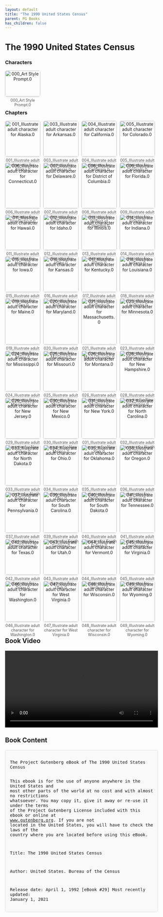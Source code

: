 ```yaml
---
layout: default
title: "The 1990 United States Census"
parent: PG Books
has_children: false
---
```



<style>
.image-gallery {
  display: flex;
  flex-wrap: wrap;
  justify-content: space-between;
  margin-bottom: 20px;
}

.image-row {
  display: flex;
  justify-content: flex-start;
  width: 100%;
  margin-bottom: 20px;
}

.image-item {
  width: 23%;
  margin-right: 2%;
  text-align: center;
}

.image-item:last-child {
  margin-right: 0;
}

.image-item img {
  width: 100%;
  height: auto;
  object-fit: cover;
  border-radius: 5px;
  box-shadow: 0 2px 4px rgba(0,0,0,0.1);
}

.image-item p {
  margin-top: 5px;
  font-size: 0.9em;
  color: #555;
}

.video-container {
  margin: 20px 0;
}

.book-content {
  max-height: 500px;
  overflow-y: auto;
  padding: 15px;
  border: 1px solid #ddd;
  border-radius: 5px;
  background-color: #f9f9f9;
  font-family: monospace;
  white-space: pre-wrap;
  margin-top: 20px;
}
</style>


# The 1990 United States Census

<h3>Characters</h3>
<div class="image-gallery">
<div class="image-row">
  <div class="image-item">
    <img src="../results/The 1990 United States Census/characters/000_Art Style Prompt.0.png" alt="000_Art Style Prompt.0">
    <p>000_Art Style Prompt.0</p>
  </div>
</div>
</div>

<h3>Chapters</h3>
<div class="image-gallery">
<div class="image-row">
  <div class="image-item">
    <img src="../results/The 1990 United States Census/chapters/001_Illustrate adult character for Alaska.0.png" alt="001_Illustrate adult character for Alaska.0">
    <p>001_Illustrate adult character for Alaska.0</p>
  </div>
  <div class="image-item">
    <img src="../results/The 1990 United States Census/chapters/003_Illustrate adult character for Arkansas.0.png" alt="003_Illustrate adult character for Arkansas.0">
    <p>003_Illustrate adult character for Arkansas.0</p>
  </div>
  <div class="image-item">
    <img src="../results/The 1990 United States Census/chapters/004_Illustrate adult character for California.0.png" alt="004_Illustrate adult character for California.0">
    <p>004_Illustrate adult character for California.0</p>
  </div>
  <div class="image-item">
    <img src="../results/The 1990 United States Census/chapters/005_Illustrate adult character for Colorado.0.png" alt="005_Illustrate adult character for Colorado.0">
    <p>005_Illustrate adult character for Colorado.0</p>
  </div>
</div>
<div class="image-row">
  <div class="image-item">
    <img src="../results/The 1990 United States Census/chapters/006_Illustrate adult character for Connecticut.0.png" alt="006_Illustrate adult character for Connecticut.0">
    <p>006_Illustrate adult character for Connecticut.0</p>
  </div>
  <div class="image-item">
    <img src="../results/The 1990 United States Census/chapters/007_Illustrate adult character for Delaware.0.png" alt="007_Illustrate adult character for Delaware.0">
    <p>007_Illustrate adult character for Delaware.0</p>
  </div>
  <div class="image-item">
    <img src="../results/The 1990 United States Census/chapters/008_Illustrate adult character for District of Columbia.0.png" alt="008_Illustrate adult character for District of Columbia.0">
    <p>008_Illustrate adult character for District of Columbia.0</p>
  </div>
  <div class="image-item">
    <img src="../results/The 1990 United States Census/chapters/009_Illustrate adult character for Florida.0.png" alt="009_Illustrate adult character for Florida.0">
    <p>009_Illustrate adult character for Florida.0</p>
  </div>
</div>
<div class="image-row">
  <div class="image-item">
    <img src="../results/The 1990 United States Census/chapters/011_Illustrate adult character for Hawaii.0.png" alt="011_Illustrate adult character for Hawaii.0">
    <p>011_Illustrate adult character for Hawaii.0</p>
  </div>
  <div class="image-item">
    <img src="../results/The 1990 United States Census/chapters/012_Illustrate adult character for Idaho.0.png" alt="012_Illustrate adult character for Idaho.0">
    <p>012_Illustrate adult character for Idaho.0</p>
  </div>
  <div class="image-item">
    <img src="../results/The 1990 United States Census/chapters/013_Illustrate adult character for Illinois.0.png" alt="013_Illustrate adult character for Illinois.0">
    <p>013_Illustrate adult character for Illinois.0</p>
  </div>
  <div class="image-item">
    <img src="../results/The 1990 United States Census/chapters/014_Illustrate adult character for Indiana.0.png" alt="014_Illustrate adult character for Indiana.0">
    <p>014_Illustrate adult character for Indiana.0</p>
  </div>
</div>
<div class="image-row">
  <div class="image-item">
    <img src="../results/The 1990 United States Census/chapters/015_Illustrate adult character for Iowa.0.png" alt="015_Illustrate adult character for Iowa.0">
    <p>015_Illustrate adult character for Iowa.0</p>
  </div>
  <div class="image-item">
    <img src="../results/The 1990 United States Census/chapters/016_Illustrate adult character for Kansas.0.png" alt="016_Illustrate adult character for Kansas.0">
    <p>016_Illustrate adult character for Kansas.0</p>
  </div>
  <div class="image-item">
    <img src="../results/The 1990 United States Census/chapters/017_Illustrate adult character for Kentucky.0.png" alt="017_Illustrate adult character for Kentucky.0">
    <p>017_Illustrate adult character for Kentucky.0</p>
  </div>
  <div class="image-item">
    <img src="../results/The 1990 United States Census/chapters/018_Illustrate adult character for Louisiana.0.png" alt="018_Illustrate adult character for Louisiana.0">
    <p>018_Illustrate adult character for Louisiana.0</p>
  </div>
</div>
<div class="image-row">
  <div class="image-item">
    <img src="../results/The 1990 United States Census/chapters/019_Illustrate adult character for Maine.0.png" alt="019_Illustrate adult character for Maine.0">
    <p>019_Illustrate adult character for Maine.0</p>
  </div>
  <div class="image-item">
    <img src="../results/The 1990 United States Census/chapters/020_Illustrate adult character for Maryland.0.png" alt="020_Illustrate adult character for Maryland.0">
    <p>020_Illustrate adult character for Maryland.0</p>
  </div>
  <div class="image-item">
    <img src="../results/The 1990 United States Census/chapters/021_Illustrate adult character for Massachusetts.0.png" alt="021_Illustrate adult character for Massachusetts.0">
    <p>021_Illustrate adult character for Massachusetts.0</p>
  </div>
  <div class="image-item">
    <img src="../results/The 1990 United States Census/chapters/023_Illustrate adult character for Minnesota.0.png" alt="023_Illustrate adult character for Minnesota.0">
    <p>023_Illustrate adult character for Minnesota.0</p>
  </div>
</div>
<div class="image-row">
  <div class="image-item">
    <img src="../results/The 1990 United States Census/chapters/024_Illustrate adult character for Mississippi.0.png" alt="024_Illustrate adult character for Mississippi.0">
    <p>024_Illustrate adult character for Mississippi.0</p>
  </div>
  <div class="image-item">
    <img src="../results/The 1990 United States Census/chapters/025_Illustrate adult character for Missouri.0.png" alt="025_Illustrate adult character for Missouri.0">
    <p>025_Illustrate adult character for Missouri.0</p>
  </div>
  <div class="image-item">
    <img src="../results/The 1990 United States Census/chapters/026_Illustrate adult character for Montana.0.png" alt="026_Illustrate adult character for Montana.0">
    <p>026_Illustrate adult character for Montana.0</p>
  </div>
  <div class="image-item">
    <img src="../results/The 1990 United States Census/chapters/028_Illustrate adult character for New Hampshire.0.png" alt="028_Illustrate adult character for New Hampshire.0">
    <p>028_Illustrate adult character for New Hampshire.0</p>
  </div>
</div>
<div class="image-row">
  <div class="image-item">
    <img src="../results/The 1990 United States Census/chapters/029_Illustrate adult character for New Jersey.0.png" alt="029_Illustrate adult character for New Jersey.0">
    <p>029_Illustrate adult character for New Jersey.0</p>
  </div>
  <div class="image-item">
    <img src="../results/The 1990 United States Census/chapters/030_Illustrate adult character for New Mexico.0.png" alt="030_Illustrate adult character for New Mexico.0">
    <p>030_Illustrate adult character for New Mexico.0</p>
  </div>
  <div class="image-item">
    <img src="../results/The 1990 United States Census/chapters/031_Illustrate adult character for New York.0.png" alt="031_Illustrate adult character for New York.0">
    <p>031_Illustrate adult character for New York.0</p>
  </div>
  <div class="image-item">
    <img src="../results/The 1990 United States Census/chapters/032_Illustrate adult character for North Carolina.0.png" alt="032_Illustrate adult character for North Carolina.0">
    <p>032_Illustrate adult character for North Carolina.0</p>
  </div>
</div>
<div class="image-row">
  <div class="image-item">
    <img src="../results/The 1990 United States Census/chapters/033_Illustrate adult character for North Dakota.0.png" alt="033_Illustrate adult character for North Dakota.0">
    <p>033_Illustrate adult character for North Dakota.0</p>
  </div>
  <div class="image-item">
    <img src="../results/The 1990 United States Census/chapters/034_Illustrate adult character for Ohio.0.png" alt="034_Illustrate adult character for Ohio.0">
    <p>034_Illustrate adult character for Ohio.0</p>
  </div>
  <div class="image-item">
    <img src="../results/The 1990 United States Census/chapters/035_Illustrate adult character for Oklahoma.0.png" alt="035_Illustrate adult character for Oklahoma.0">
    <p>035_Illustrate adult character for Oklahoma.0</p>
  </div>
  <div class="image-item">
    <img src="../results/The 1990 United States Census/chapters/036_Illustrate adult character for Oregon.0.png" alt="036_Illustrate adult character for Oregon.0">
    <p>036_Illustrate adult character for Oregon.0</p>
  </div>
</div>
<div class="image-row">
  <div class="image-item">
    <img src="../results/The 1990 United States Census/chapters/037_Illustrate adult character for Pennsylvania.0.png" alt="037_Illustrate adult character for Pennsylvania.0">
    <p>037_Illustrate adult character for Pennsylvania.0</p>
  </div>
  <div class="image-item">
    <img src="../results/The 1990 United States Census/chapters/039_Illustrate adult character for South Carolina.0.png" alt="039_Illustrate adult character for South Carolina.0">
    <p>039_Illustrate adult character for South Carolina.0</p>
  </div>
  <div class="image-item">
    <img src="../results/The 1990 United States Census/chapters/040_Illustrate adult character for South Dakota.0.png" alt="040_Illustrate adult character for South Dakota.0">
    <p>040_Illustrate adult character for South Dakota.0</p>
  </div>
  <div class="image-item">
    <img src="../results/The 1990 United States Census/chapters/041_Illustrate adult character for Tennessee.0.png" alt="041_Illustrate adult character for Tennessee.0">
    <p>041_Illustrate adult character for Tennessee.0</p>
  </div>
</div>
<div class="image-row">
  <div class="image-item">
    <img src="../results/The 1990 United States Census/chapters/042_Illustrate adult character for Texas.0.png" alt="042_Illustrate adult character for Texas.0">
    <p>042_Illustrate adult character for Texas.0</p>
  </div>
  <div class="image-item">
    <img src="../results/The 1990 United States Census/chapters/043_Illustrate adult character for Utah.0.png" alt="043_Illustrate adult character for Utah.0">
    <p>043_Illustrate adult character for Utah.0</p>
  </div>
  <div class="image-item">
    <img src="../results/The 1990 United States Census/chapters/044_Illustrate adult character for Vermont.0.png" alt="044_Illustrate adult character for Vermont.0">
    <p>044_Illustrate adult character for Vermont.0</p>
  </div>
  <div class="image-item">
    <img src="../results/The 1990 United States Census/chapters/045_Illustrate adult character for Virginia.0.png" alt="045_Illustrate adult character for Virginia.0">
    <p>045_Illustrate adult character for Virginia.0</p>
  </div>
</div>
<div class="image-row">
  <div class="image-item">
    <img src="../results/The 1990 United States Census/chapters/046_Illustrate adult character for Washington.0.png" alt="046_Illustrate adult character for Washington.0">
    <p>046_Illustrate adult character for Washington.0</p>
  </div>
  <div class="image-item">
    <img src="../results/The 1990 United States Census/chapters/047_Illustrate adult character for West Virginia.0.png" alt="047_Illustrate adult character for West Virginia.0">
    <p>047_Illustrate adult character for West Virginia.0</p>
  </div>
  <div class="image-item">
    <img src="../results/The 1990 United States Census/chapters/048_Illustrate adult character for Wisconsin.0.png" alt="048_Illustrate adult character for Wisconsin.0">
    <p>048_Illustrate adult character for Wisconsin.0</p>
  </div>
  <div class="image-item">
    <img src="../results/The 1990 United States Census/chapters/049_Illustrate adult character for Wyoming.0.png" alt="049_Illustrate adult character for Wyoming.0">
    <p>049_Illustrate adult character for Wyoming.0</p>
  </div>
</div>
</div>

<h2>Book Video</h2>
<div class="video-container">
  <video controls width="100%">
    <source src="../videos/The 1990 United States Census.mp4" type="video/mp4">
    Your browser does not support the video tag.
  </video>
</div>


## Book Content

<div class="book-content">
﻿The Project Gutenberg eBook of The 1990 United States Census
    
This ebook is for the use of anyone anywhere in the United States and
most other parts of the world at no cost and with almost no restrictions
whatsoever. You may copy it, give it away or re-use it under the terms
of the Project Gutenberg License included with this ebook or online
at www.gutenberg.org. If you are not located in the United States,
you will have to check the laws of the country where you are located
before using this eBook.

Title: The 1990 United States Census

Author: United States. Bureau of the Census

Release date: April 1, 1992 [eBook #29]
                Most recently updated: January 1, 2021

Language: English



*** START OF THE PROJECT GUTENBERG EBOOK THE 1990 UNITED STATES CENSUS ***















                THE 1990 UNITED STATES CENSUS



1990 Census of Population and Housing                            Page 1
   *** Alabama

      Total population......................................  4,040,587
SEX
   Male.....................................................  1,936,162
   Female...................................................  2,104,425
AGE
   Under 5 years............................................    283,295
   5 to 17 years............................................    775,493
   18 to 20 years...........................................    205,557
   21 to 24 years...........................................    237,778
   25 to 44 years...........................................  1,232,067
   45 to 54 years...........................................    419,421
   55 to 59 years...........................................    183,677
   60 to 64 years...........................................    180,310
   65 to 74 years...........................................    301,218
   75 to 84 years...........................................    173,264
   85 years and over........................................     48,507
   Median age...............................................       33.0
Under 18 years..............................................  1,058,788
   Percent of total population..............................       26.2
65 years and over...........................................    522,989
   Percent of total population..............................       12.9
HOUSEHOLDS BY TYPE
Total households............................................  1,506,790
   Family households (families).............................  1,103,835
      Married-couple families...............................    858,327
         Percent of total households........................       57.0
      Other family, male householder........................     44,288
      Other family, female householder......................    201,220
   Nonfamily households.....................................    402,955
         Percent of total households........................       26.7
      Householder living alone..............................    358,078
         Householder 65 years and over......................    154,191
   Persons living in households.............................  3,948,185
   Persons per household....................................       2.62
GROUP QUARTERS
   Persons living in group quarters.........................     92,402
      Institutionalized persons.............................     51,583
      Other persons in group quarters.......................     40,819
RACE AND HISPANIC ORIGIN
   White....................................................  2,975,797
   Black....................................................  1,020,705
      Percent of total population...........................       25.3
   American Indian, Eskimo, or Aleut........................     16,506
      Percent of total population...........................        0.4
   Asian or Pacific Islander................................     21,797
      Percent of total population...........................        0.5
   Other race...............................................      5,782
   Hispanic origin (of any race)............................     24,629
      Percent of total population...........................        0.6


1990 Census of Population and Housing                            Page 2
   *** Alabama

      Total housing units...................................  1,670,379
OCCUPANCY AND TENURE
   Occupied housing units...................................  1,506,790
      Owner occupied........................................  1,061,897
         Percent owner occupied.............................       70.5
      Renter occupied.......................................    444,893
   Vacant housing units.....................................    163,589
      For seasonal, recreational, or occasional use.........     35,609
  Homeowner vacancy rate (percent)..........................        1.8
  Rental vacancy rate (percent).............................        9.4
   Persons per owner-occupied unit..........................       2.70
   Persons per renter-occupied unit.........................       2.44
   Units with over 1 person per room........................     52,927
UNITS IN STRUCTURE
   1-unit, detached.........................................  1,133,927
   1-unit, attached.........................................     31,943
   2 to 4 units.............................................     96,104
   5 to 9 units.............................................     66,413
   10 or more units.........................................    102,462
   Mobile home, trailer, other..............................    239,530
VALUE
   Specified owner-occupied units...........................    753,827
      Less than $50,000.....................................    343,854
      $50,000 to $99,000....................................    310,737
      $100,000 to $149,000..................................     62,459
      $150,000 to $199,999..................................     20,129
      $200,000 to $299,999..................................     11,264
      $300,000 or more......................................      5,384
      Median (dollars)......................................     53,700
CONTRACT RENT
   Specified renter-occupied units paying cash rent.........    386,179
      Less than $250........................................    214,363
      $250 to $499..........................................    155,027
      $500 to $749..........................................     14,380
      $750 to $999..........................................      1,594
      $1,000 or more........................................        815
      Median (dollars)......................................        229
RACE AND HISPANIC ORIGIN OF HOUSEHOLDER
   Occupied housing units...................................  1,506,790
      White.................................................  1,159,263
      Black.................................................    334,513
         Percent of occupied units..........................       22.2
      American Indian, Eskimo, or Aleut.....................      5,288
         Percent of occupied units..........................        0.4
      Asian or Pacific Islander.............................      6,077
         Percent of occupied units..........................        0.4
      Other race............................................      1,649
      Hispanic origin (of any race).........................      7,373
         Percent of occupied units..........................        0.5



1990 Census of Population and Housing                            Page 1
   *** Alaska

      Total population......................................    550,043
SEX
   Male.....................................................    289,867
   Female...................................................    260,176
AGE
   Under 5 years............................................     54,897
   5 to 17 years............................................    117,447
   18 to 20 years...........................................     22,934
   21 to 24 years...........................................     32,913
   25 to 44 years...........................................    216,062
   45 to 54 years...........................................     53,929
   55 to 59 years...........................................     16,595
   60 to 64 years...........................................     12,897
   65 to 74 years...........................................     15,548
   75 to 84 years...........................................      5,570
   85 years and over........................................      1,251
   Median age...............................................       29.4
Under 18 years..............................................    172,344
   Percent of total population..............................       31.3
65 years and over...........................................     22,369
   Percent of total population..............................        4.1
HOUSEHOLDS BY TYPE
Total households............................................    188,915
   Family households (families).............................    132,837
      Married-couple families...............................    106,079
         Percent of total households........................       56.2
      Other family, male householder........................      8,529
      Other family, female householder......................     18,229
   Nonfamily households.....................................     56,078
         Percent of total households........................       29.7
      Householder living alone..............................     41,826
         Householder 65 years and over......................      5,737
   Persons living in households.............................    529,342
   Persons per household....................................       2.80
GROUP QUARTERS
   Persons living in group quarters.........................     20,701
      Institutionalized persons.....

[Content truncated for display]
</div>
